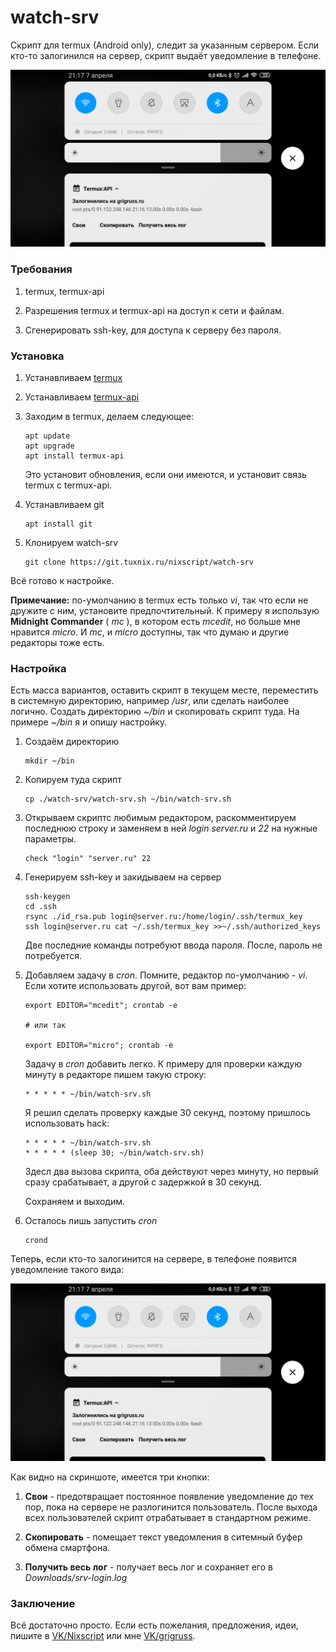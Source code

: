 # watch-srv

Скрипт для termux (Android only), следит за указанным сервером. Если кто-то залогинился на сервер, скрипт выдаёт уведомление в телефоне.

![ScreenShot](./screenshot.png)

### Требования

1. termux, termux-api

2. Разрешения termux и termux-api на доступ к сети и файлам.

3. Сгенерировать ssh-key, для доступа к серверу без пароля.

### Установка

1. Устанавливаем [termux](https://play.google.com/store/apps/details?id=com.termux)

2. Устанавливаем [termux-api](https://play.google.com/store/apps/details?id=com.termux.api)

3. Заходим в termux, делаем следующее:
    ```
    apt update
    apt upgrade
    apt install termux-api
    ```

    Это установит обновления, если они имеются, и установит связь termux с termux-api.

4. Устанавливаем git

    ```
    apt install git
    ```

5. Клонируем watch-srv

    ```
    git clone https://git.tuxnix.ru/nixscript/watch-srv
    ```

Всё готово к настройке.

**Примечание:** по-умолчанию в termux есть только *vi*,
так что если не дружите с ним, установите предпочтительный.
К примеру я использую **Midnight Commander** ( *mc* ),
в котором есть *mcedit*, но больше мне нравится *micro*.
И *mc*, и *micro* доступны, так что думаю и другие
редакторы тоже есть.

### Настройка

Есть масса вариантов, оставить скрипт в текущем месте,
переместить в системную директорию, например */usr*, или
сделать наиболее логично. Создать директорию *~/bin* и
скопировать скрипт туда. На примере *~/bin* я и опишу
настройку.

1. Создаём директорию

    ```
    mkdir ~/bin
    ```

2. Копируем туда скрипт

    ```
    cp ./watch-srv/watch-srv.sh ~/bin/watch-srv.sh
    ```

3. Открываем скриптс любимым редактором, раскомментируем
последнюю строку и заменяем в ней *login* *server.ru* и
*22* на нужные параметры.

    ```
    check "login" "server.ru" 22
    ```

4. Генерируем ssh-key и закидываем на сервер

    ```
    ssh-keygen
    cd .ssh
    rsync ./id_rsa.pub login@server.ru:/home/login/.ssh/termux_key
    ssh login@server.ru cat ~/.ssh/termux_key >>~/.ssh/authorized_keys
    ```

    Две последние команды потребуют ввода пароля.
    После, пароль не потребуется.

5. Добавляем задачу в *cron*. Помните, редактор
по-умолчанию - *vi*. Если хотите использовать другой,
вот вам пример:

    ```
    export EDITOR="mcedit"; crontab -e

    # или так

    export EDITOR="micro"; crontab -e
    ```

    Задачу в *cron* добавить легко. К примеру для проверки
    каждую минуту в редакторе пишем такую строку:

    ```
    * * * * * ~/bin/watch-srv.sh
    ```

    Я решил сделать проверку каждые 30 секунд, поэтому
    пришлось использовать hack:

    ```
    * * * * * ~/bin/watch-srv.sh
    * * * * * (sleep 30; ~/bin/watch-srv.sh)
    ```

    Здесл два вызова скрипта, оба действуют через минуту,
    но первый сразу срабатывает, а другой с задержкой в
    30 секунд.

    Сохраняем и выходим.

6. Осталось лишь запустить *cron*

    ```
    crond
    ```

Теперь, если кто-то залогинится на сервере, в
телефоне появится уведомление такого вида:

![ScreenShot](./screenshot.png)

Как видно на скриншоте, имеется три кнопки:

1. **Свои** - предотвращает постоянное появление
уведомление до тех пор, пока на сервере не
разлогинится пользователь. После выхода всех
пользователей скрипт отрабатывает в стандартном
режиме.

2. **Скопировать** - помещает текст уведомления в
ситемный буфер обмена смартфона.

3. **Получить весь лог** - получает весь лог и
сохраняет его в *Downloads/srv-login.log*

### Заключение

Всё достаточно просто. Если есть пожелания,
предложения, идеи, пишите в [VK/Nixscript](https://vk.com/nixscript)
или мне [VK/grigruss](https://vk.com/grigruss).
